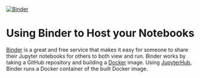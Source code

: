 [![Binder](https://mybinder.org/badge_logo.svg)](https://mybinder.org/v2/gh/emilyeaustin/binder-framework/HEAD?labpath=https%3A%2F%2Fgithub.com%2Femilyeaustin%2Fbinder-framework%2Fblob%2Fmaster%2FTDI%2520day%25204.ipynb)

# Using Binder to Host your Notebooks
[Binder](https://mybinder.org) is a great and free service that makes it easy for someone to share their Jupyter notebooks for others to both view and run. Binder works by taking a GitHub repository and building a [Docker](https://www.docker.com) image. Using [JupyterHub](https://jupyterhub.readthedocs.io/en/latest/), Binder runs a Docker container of the built Docker image.
